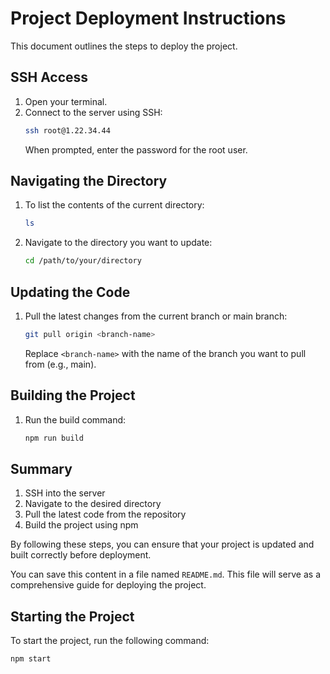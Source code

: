 # Project Deployment Instructions

This document outlines the steps to deploy the project.

## SSH Access

1. Open your terminal.
2. Connect to the server using SSH:
   ```sh
   ssh root@1.22.34.44
   ```
   When prompted, enter the password for the root user.

## Navigating the Directory

1. To list the contents of the current directory:
   ```sh
   ls
   ```

2. Navigate to the directory you want to update:
   ```sh
   cd /path/to/your/directory
   ```

## Updating the Code

1. Pull the latest changes from the current branch or main branch:
   ```sh
   git pull origin <branch-name>
   ```
   Replace `<branch-name>` with the name of the branch you want to pull from (e.g., main).

## Building the Project

1. Run the build command:
   ```sh
   npm run build
   ```

## Summary

1. SSH into the server
2. Navigate to the desired directory
3. Pull the latest code from the repository
4. Build the project using npm

By following these steps, you can ensure that your project is updated and built correctly before deployment.

You can save this content in a file named `README.md`. This file will serve as a comprehensive guide for deploying the project.

## Starting the Project

To start the project, run the following command:
   ```sh
   npm start
   ```